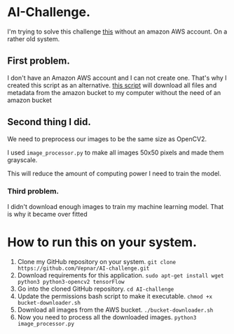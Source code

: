 # AI-Challenge.

I'm trying to solve this challenge [this]("https://github.com/silverbottlep/abid_challenge") without an amazon AWS account. On a rather old system.

## First problem.
I don't have an Amazon AWS account and I can not create one. That's why I created this script as an alternative.
[this script]("https://github.com/Vepnar/AI-challenge/blob/master/bucket-downloader.sh") will download all files and metadata from the amazon bucket to my computer without the need of an amazon bucket

## Second thing I did.
We need to preprocess our images to be the same size as OpenCV2.

I used `image_processor.py` to make all images 50x50 pixels and made them grayscale.

This will reduce the amount of computing power I need to train the model.

### Third problem.
I didn't download enough images to train my machine learning model. That is why it became over fitted

# How to run this on your system.
1. Clone my GitHub repository on your system.
`git clone https://github.com/Vepnar/AI-challenge.git`
2. Download requirements for this application.
`sudo apt-get install wget python3 python3-opencv2 tensorFlow`
3. Go into the cloned GitHub repository.
`cd AI-challenge`
4. Update the permissions bash script to make it executable.
`chmod +x bucket-downloader.sh`
5. Download all images from the AWS bucket.
`./bucket-downloader.sh`
6. Now you need to process all the downloaded images.
`python3 image_processor.py`

